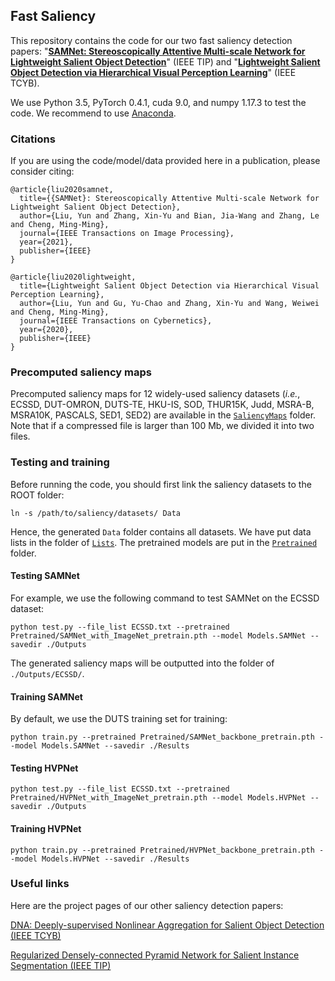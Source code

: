 ## Fast Saliency

This repository contains the code for our two fast saliency detection papers: "**[SAMNet: Stereoscopically Attentive Multi-scale Network for Lightweight Salient Object Detection](https://ieeexplore.ieee.org/document/9381668)**" (IEEE TIP) and "**[Lightweight Salient Object Detection via Hierarchical Visual Perception Learning](https://ieeexplore.ieee.org/document/9285193)**" (IEEE TCYB).

We use Python 3.5, PyTorch 0.4.1, cuda 9.0, and numpy 1.17.3 to test the code. We recommend to use [Anaconda](https://www.anaconda.com/).

### Citations

If you are using the code/model/data provided here in a publication, please consider citing:

    @article{liu2020samnet,
      title={{SAMNet}: Stereoscopically Attentive Multi-scale Network for Lightweight Salient Object Detection},
      author={Liu, Yun and Zhang, Xin-Yu and Bian, Jia-Wang and Zhang, Le and Cheng, Ming-Ming},
      journal={IEEE Transactions on Image Processing},
      year={2021},
      publisher={IEEE}
    }

    @article{liu2020lightweight,
      title={Lightweight Salient Object Detection via Hierarchical Visual Perception Learning},
      author={Liu, Yun and Gu, Yu-Chao and Zhang, Xin-Yu and Wang, Weiwei and Cheng, Ming-Ming},
      journal={IEEE Transactions on Cybernetics},
      year={2020},
      publisher={IEEE}
    }
  
### Precomputed saliency maps

Precomputed saliency maps for 12 widely-used saliency datasets (_i.e._, ECSSD, DUT-OMRON, DUTS-TE, HKU-IS, SOD, THUR15K, Judd, MSRA-B, MSRA10K, PASCALS, SED1, SED2) are available in the [`SaliencyMaps`](https://github.com/yun-liu/FastSaliency/tree/master/SaliencyMaps) folder. Note that if a compressed file is larger than 100 Mb, we divided it into two files.

### Testing and training

Before running the code, you should first link the saliency datasets to the ROOT folder:

  ```
  ln -s /path/to/saliency/datasets/ Data
  ```
  
Hence, the generated `Data` folder contains all datasets. We have put data lists in the folder of [`Lists`](https://github.com/yun-liu/FastSaliency/tree/master/Lists). The pretrained models are put in the [`Pretrained`](https://github.com/yun-liu/FastSaliency/tree/master/Pretrained) folder.

#### Testing SAMNet

For example, we use the following command to test SAMNet on the ECSSD dataset:

  ```
  python test.py --file_list ECSSD.txt --pretrained Pretrained/SAMNet_with_ImageNet_pretrain.pth --model Models.SAMNet --savedir ./Outputs
  ```
  
The generated saliency maps will be outputted into the folder of `./Outputs/ECSSD/`.

#### Training SAMNet

By default, we use the DUTS training set for training:

  ```
  python train.py --pretrained Pretrained/SAMNet_backbone_pretrain.pth --model Models.SAMNet --savedir ./Results
  ```
  
#### Testing HVPNet

  ```
  python test.py --file_list ECSSD.txt --pretrained Pretrained/HVPNet_with_ImageNet_pretrain.pth --model Models.HVPNet --savedir ./Outputs
  ```
  
#### Training HVPNet

  ```
  python train.py --pretrained Pretrained/HVPNet_backbone_pretrain.pth --model Models.HVPNet --savedir ./Results
  ```

### Useful links

Here are the project pages of our other saliency detection papers:

[DNA: Deeply-supervised Nonlinear Aggregation for Salient Object Detection (IEEE TCYB)](https://github.com/yun-liu/DNA)

[Regularized Densely-connected Pyramid Network for Salient Instance Segmentation (IEEE TIP)](https://github.com/yuhuan-wu/RDPNet)
